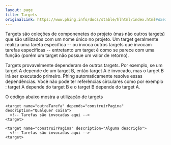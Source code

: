```yaml
---
layout: page
title: Targets
originalLink: https://www.phing.info/docs/stable/hlhtml/index.html#d5e1114
---
```


Targets são coleções de componenetes do projeto (mas não outros targets) que são
utilizados com um nome único no projeto. Um target geralmente realiza uma tarefa
específica -- ou invoca outros targets que invocam tarefas especificas -- entretanto
um target é como se parece com uma função (porém um target não possue um valor
de retorno).

Targets provavelmente dependeram de outros targets. Por exemplo, se um target A
depende de um target B, então target A é invocado, mas o target B irá ser executado
primeiro. Phing automaticamente resolve essas dependências. Você não pode
ter referências circulares como por exemplo : target A depende do target B e
o target B depende do target A.

O código abaixo mostra a utilização de targets

```
<target name="outraTarefa" depends="construirPagina" description="Qualquer coisa">
  <!-- Tarefas são invocadas aqui -->
<target>

<target name="construirPagina" description="Alguma descrição">
  <!-- Tarefas são invocadas aqui -->
<target>
```
